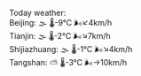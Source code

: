 Today weather:  
Beijing: 🌫  🌡️-9°C 🌬️↙4km/h  
Tianjin: 🌫  🌡️-2°C 🌬️↘7km/h  
Shijiazhuang: 🌫  🌡️-1°C 🌬️↘4km/h  
Tangshan: ⛅️  🌡️-3°C 🌬️→10km/h  
